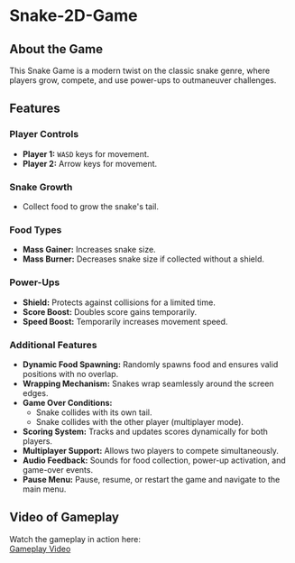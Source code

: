 # Snake-2D-Game  

## About the Game  
This Snake Game is a modern twist on the classic snake genre, where players grow, compete, and use power-ups to outmaneuver challenges.  

## Features  
### Player Controls  
- **Player 1:** `WASD` keys for movement.  
- **Player 2:** Arrow keys for movement.  

### Snake Growth  
- Collect food to grow the snake's tail.  

### Food Types  
- **Mass Gainer:** Increases snake size.  
- **Mass Burner:** Decreases snake size if collected without a shield.  

### Power-Ups  
- **Shield:** Protects against collisions for a limited time.  
- **Score Boost:** Doubles score gains temporarily.  
- **Speed Boost:** Temporarily increases movement speed.  

### Additional Features  
- **Dynamic Food Spawning:** Randomly spawns food and ensures valid positions with no overlap.  
- **Wrapping Mechanism:** Snakes wrap seamlessly around the screen edges.  
- **Game Over Conditions:**  
  - Snake collides with its own tail.  
  - Snake collides with the other player (multiplayer mode).  
- **Scoring System:** Tracks and updates scores dynamically for both players.  
- **Multiplayer Support:** Allows two players to compete simultaneously.  
- **Audio Feedback:** Sounds for food collection, power-up activation, and game-over events.  
- **Pause Menu:** Pause, resume, or restart the game and navigate to the main menu.

## Video of Gameplay
Watch the gameplay in action here:  
[Gameplay Video](https://drive.google.com/file/d/1YOPtqHYdaWOdP-ucOiji8sEmk9tZQE9I/view?usp=sharing)


